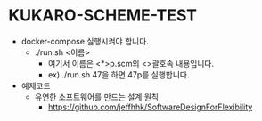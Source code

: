 # KUKARO-SCHEME-TEST

* docker-compose 실행시켜야 합니다.
    * ./run.sh <이름>
        * 여기서 이름은 <*>p.scm의 <>괄호속 내용입니다.
        * ex) ./run.sh 47을 하면 47p를 실행합니다.
* 예제코드
    * 유연한 소프트웨어를 만드는 설계 원칙
        * https://github.com/jeffhhk/SoftwareDesignForFlexibility